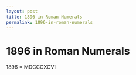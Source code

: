 ```yaml
---
layout: post
title: 1896 in Roman Numerals
permalink: 1896-in-roman-numerals
---
```


# 1896 in Roman Numerals

1896 = MDCCCXCVI
